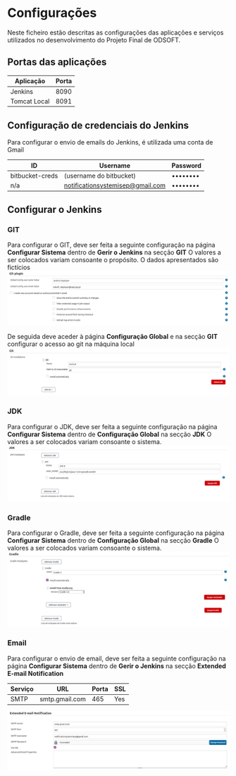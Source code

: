 # Configurações
Neste ficheiro estão descritas as configurações das aplicações e serviços utilizados no desenvolvimento do Projeto Final de ODSOFT.

## Portas das aplicações
| Aplicação    | Porta |
|--------------|-------|
| Jenkins      | 8090  |
| Tomcat Local | 8091  |

## Configuração de credenciais do Jenkins
Para configurar o envio de emails do Jenkins, é utilizada uma conta de Gmail

| ID              | Username                         | Password |
|-----------------|----------------------------------|----------|
| bitbucket-creds | (username do bitbucket)          | •••••••• |
| n/a             | notificationsystemisep@gmail.com | •••••••• |

## Configurar o Jenkins
### GIT
Para configurar o GIT, deve ser feita a seguinte configuração na página **Configurar Sistema** dentro de **Gerir o Jenkins** na secção **GIT**
O valores a ser colocados variam consoante o propósito. O dados apresentados são fictícios
![](./images/config_git.png)

De seguida deve aceder à página **Configuração Global** e na secção **GIT** configurar o acesso ao git na máquina local
![](./images/config_git_2.png)

### JDK
Para configurar o JDK, deve ser feita a seguinte configuração na página **Configurar Sistema** dentro de **Configuração Global** na secção **JDK**
O valores a ser colocados variam consoante o sistema.
![](./images/config_jdk.png)

### Gradle
Para configurar o Gradle, deve ser feita a seguinte configuração na página **Configurar Sistema** dentro de **Configuração Global** na secção **Gradle**
O valores a ser colocados variam consoante o sistema.
![](./images/config_gradle.png)

### Email
Para configurar o envio de email, deve ser feita a seguinte configuração na página **Configurar Sistema** dentro de **Gerir o Jenkins** na secção **Extended E-mail Notification**

| Serviço      | URL                 | Porta | SSL   |
|--------------|---------------------|-------|-------|
| SMTP         | smtp.gmail.com      | 465   | Yes   |

![](./images/config_email.png)